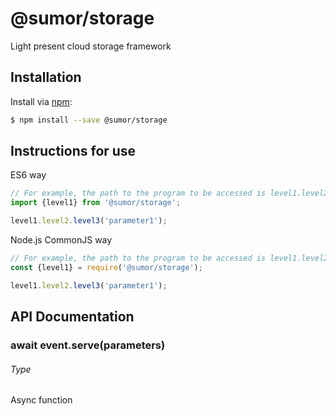 # @sumor/storage
Light present cloud storage framework

## Installation

Install via [npm](https://www.npmjs.com/):
```sh
$ npm install --save @sumor/storage
```

## Instructions for use

ES6 way
```js
// For example, the path to the program to be accessed is level1.level2.level3
import {level1} from '@sumor/storage';

level1.level2.level3('parameter1');
```
Node.js CommonJS way
```js
// For example, the path to the program to be accessed is level1.level2.level3
const {level1} = require('@sumor/storage');

level1.level2.level3('parameter1');
```

## API Documentation

### await event.serve(parameters)
###### Type
Async function